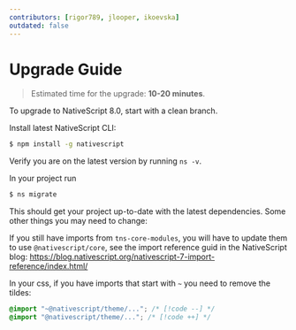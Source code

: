 ```yaml
---
contributors: [rigor789, jlooper, ikoevska]
outdated: false
---
```


# Upgrade Guide

> Estimated time for the upgrade: **10-20 minutes**.

To upgrade to NativeScript 8.0, start with a clean branch.

Install latest NativeScript CLI:

```bash
$ npm install -g nativescript
```

Verify you are on the latest version by running `ns -v`.

In your project run

```bash
$ ns migrate
```

This should get your project up-to-date with the latest dependencies. Some other things you may need to change:

If you still have imports from `tns-core-modules`, you will have to update them to use `@nativescript/core`, see the import reference guid in the NativeScript blog: https://blog.nativescript.org/nativescript-7-import-reference/index.html/

In your css, if you have imports that start with `~` you need to remove the tildes:

```css
@import "~@nativescript/theme/..."; /* [!code --] */
@import "@nativescript/theme/..."; /* [!code ++] */
```
